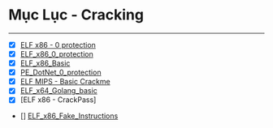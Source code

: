 #	Mục Lục  - Cracking
---
- [x] [ELF x86 - 0 protection](./ELF_C++_0_protection)  
- [x] [ELF_x86_0_protection](./ELF_x86_0_protection) 
- [x] [ELF_x86_Basic](./ELF_x86_Basic)  
- [x] [PE_DotNet_0_protection](./PE_DotNet_0_protection) 
- [x] [ELF MIPS - Basic Crackme](./MIPS/Mips.md)
- [x] [ELF_x64_Golang_basic](./ELF_x64_Golang_basic/Bin/getflag.py)
- [x] [ELF x86 - CrackPass]
- [] [ELF_x86_Fake_Instructions](./ELF_x86_Fake_Instructions)